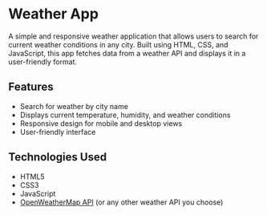 # Weather App

A simple and responsive weather application that allows users to search for current weather conditions in any city. Built using HTML, CSS, and JavaScript, this app fetches data from a weather API and displays it in a user-friendly format.

## Features

- Search for weather by city name
- Displays current temperature, humidity, and weather conditions
- Responsive design for mobile and desktop views
- User-friendly interface

## Technologies Used

- HTML5
- CSS3
- JavaScript
- [OpenWeatherMap API](https://openweathermap.org/api) (or any other weather API you choose)
